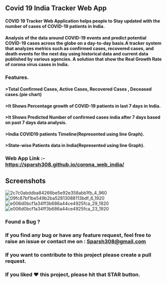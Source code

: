 ## Covid 19 India Tracker Web App
#### COVID 19 Tracker Web Application helps people to Stay updated with the number of cases of COVID-19 patients in India.
#### Analysis of the data around COVID-19 events and predict potential COVID-19 cases across the globe on a day-to-day basis.A tracker system that analyzes metrics such as confirmed cases, recovered cases, and death events for the next day using historical data and current data published by various agencies. A solution that show the Real Growth Rate of corona virus cases in India.

### Features.
#### >Total Confirmed Cases, Active Cases, Recovered Cases , Deceased cases.(pie chart)

#### >It Shows Percentage growth of COVID-19 patients in last 7 days in India.
#### >It Shows Predicted Number of confirmed cases india after 7 days based on past 7 days data analysis.
#### >India COVID19 patients Timeline(Represented using line  Graph).
#### >State-wise Patients  data in India(Represented using line  Graph).
### Web App Link :- https://sparsh308.github.io/corona_web_india/
## Screenshots

![2c7c0abddba84266be5e92e358abb1fb_4_960](https://user-images.githubusercontent.com/47140660/81826699-af0f5d80-9555-11ea-9361-23ae8a1992b9.jpg)
![09fc87bf1be549b2ba52813088113bdf_6_1920](https://user-images.githubusercontent.com/47140660/81826799-c5b5b480-9555-11ea-8b44-5d3eef7773e8.jpg)
![e006d0bcf1a34ff3b686a44ce4925fca_29_1920](https://user-images.githubusercontent.com/47140660/81826865-d5cd9400-9555-11ea-9acb-23fa77475090.jpg)
![e006d0bcf1a34ff3b686a44ce4925fca_23_1920](https://user-images.githubusercontent.com/47140660/81826932-e8e06400-9555-11ea-8fad-8bd94623ea46.jpg)



### Found a Bug ?
### If you find any bug or have any feature request, feel free to raise an issue or contact me on : Sparsh308@gmail.com

### If you want to contribute to this project please create a pull request.

### If you liked ♥ this project, please hit that STAR button.

